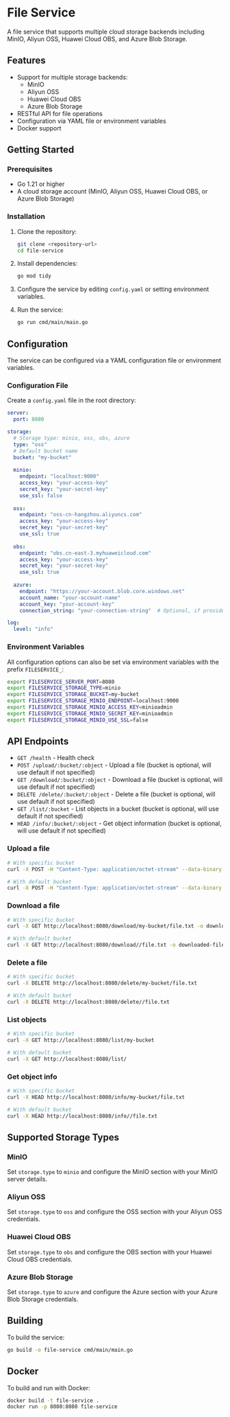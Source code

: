 # File Service

A file service that supports multiple cloud storage backends including MinIO, Aliyun OSS, Huawei Cloud OBS, and Azure Blob Storage.

## Features

- Support for multiple storage backends:
  - MinIO
  - Aliyun OSS
  - Huawei Cloud OBS
  - Azure Blob Storage
- RESTful API for file operations
- Configuration via YAML file or environment variables
- Docker support

## Getting Started

### Prerequisites

- Go 1.21 or higher
- A cloud storage account (MinIO, Aliyun OSS, Huawei Cloud OBS, or Azure Blob Storage)

### Installation

1. Clone the repository:
   ```bash
   git clone <repository-url>
   cd file-service
   ```

2. Install dependencies:
   ```bash
   go mod tidy
   ```

3. Configure the service by editing `config.yaml` or setting environment variables.

4. Run the service:
   ```bash
   go run cmd/main/main.go
   ```

## Configuration

The service can be configured via a YAML configuration file or environment variables.

### Configuration File

Create a `config.yaml` file in the root directory:

```yaml
server:
  port: 8080

storage:
  # Storage type: minio, oss, obs, azure
  type: "oss"
  # Default bucket name
  bucket: "my-bucket"
  
  minio:
    endpoint: "localhost:9000"
    access_key: "your-access-key"
    secret_key: "your-secret-key"
    use_ssl: false
  
  oss:
    endpoint: "oss-cn-hangzhou.aliyuncs.com"
    access_key: "your-access-key"
    secret_key: "your-secret-key"
    use_ssl: true
  
  obs:
    endpoint: "obs.cn-east-3.myhuaweicloud.com"
    access_key: "your-access-key"
    secret_key: "your-secret-key"
    use_ssl: true
  
  azure:
    endpoint: "https://your-account.blob.core.windows.net"
    account_name: "your-account-name"
    account_key: "your-account-key"
    connection_string: "your-connection-string"  # Optional, if provided will be used for authentication

log:
  level: "info"
```

### Environment Variables

All configuration options can also be set via environment variables with the prefix `FILESERVICE_`:

```bash
export FILESERVICE_SERVER_PORT=8080
export FILESERVICE_STORAGE_TYPE=minio
export FILESERVICE_STORAGE_BUCKET=my-bucket
export FILESERVICE_STORAGE_MINIO_ENDPOINT=localhost:9000
export FILESERVICE_STORAGE_MINIO_ACCESS_KEY=minioadmin
export FILESERVICE_STORAGE_MINIO_SECRET_KEY=minioadmin
export FILESERVICE_STORAGE_MINIO_USE_SSL=false
```

## API Endpoints

- `GET /health` - Health check
- `POST /upload/:bucket/:object` - Upload a file (bucket is optional, will use default if not specified)
- `GET /download/:bucket/:object` - Download a file (bucket is optional, will use default if not specified)
- `DELETE /delete/:bucket/:object` - Delete a file (bucket is optional, will use default if not specified)
- `GET /list/:bucket` - List objects in a bucket (bucket is optional, will use default if not specified)
- `HEAD /info/:bucket/:object` - Get object information (bucket is optional, will use default if not specified)

### Upload a file

```bash
# With specific bucket
curl -X POST -H "Content-Type: application/octet-stream" --data-binary @file.txt http://localhost:8080/upload/my-bucket/file.txt

# With default bucket
curl -X POST -H "Content-Type: application/octet-stream" --data-binary @file.txt http://localhost:8080/upload//file.txt
```

### Download a file

```bash
# With specific bucket
curl -X GET http://localhost:8080/download/my-bucket/file.txt -o downloaded-file.txt

# With default bucket
curl -X GET http://localhost:8080/download//file.txt -o downloaded-file.txt
```

### Delete a file

```bash
# With specific bucket
curl -X DELETE http://localhost:8080/delete/my-bucket/file.txt

# With default bucket
curl -X DELETE http://localhost:8080/delete//file.txt
```

### List objects

```bash
# With specific bucket
curl -X GET http://localhost:8080/list/my-bucket

# With default bucket
curl -X GET http://localhost:8080/list/
```

### Get object info

```bash
# With specific bucket
curl -X HEAD http://localhost:8080/info/my-bucket/file.txt

# With default bucket
curl -X HEAD http://localhost:8080/info//file.txt
```

## Supported Storage Types

### MinIO

Set `storage.type` to `minio` and configure the MinIO section with your MinIO server details.

### Aliyun OSS

Set `storage.type` to `oss` and configure the OSS section with your Aliyun OSS credentials.

### Huawei Cloud OBS

Set `storage.type` to `obs` and configure the OBS section with your Huawei Cloud OBS credentials.

### Azure Blob Storage

Set `storage.type` to `azure` and configure the Azure section with your Azure Blob Storage credentials.

## Building

To build the service:

```bash
go build -o file-service cmd/main/main.go
```

## Docker

To build and run with Docker:

```bash
docker build -t file-service .
docker run -p 8080:8080 file-service
```